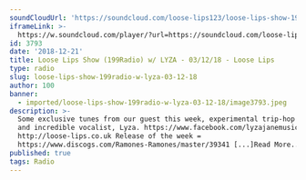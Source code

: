 ```yaml
---
soundCloudUrl: 'https://soundcloud.com/loose-lips123/loose-lips-show-199radio-w-lyza-031218'
iframeLink: >-
  https://w.soundcloud.com/player/?url=https://soundcloud.com/loose-lips123/loose-lips-show-199radio-w-lyza-031218&color=00aabb&auto_play=false&hide_related=false&show_comments=true&show_user=true&show_reposts=false
id: 3793
date: '2018-12-21'
title: Loose Lips Show (199Radio) w/ LYZA - 03/12/18 - Loose Lips
type: radio
slug: loose-lips-show-199radio-w-lyza-03-12-18
author: 100
banner:
  - imported/loose-lips-show-199radio-w-lyza-03-12-18/image3793.jpeg
description: >-
  Some exclusive tunes from our guest this week, experimental trip-hop obsessor,
  and incredible vocalist, Lyza. https://www.facebook.com/lyzajanemusic
  http://loose-lips.co.uk Release of the week =
  https://www.discogs.com/Ramones-Ramones/master/39341 [...]Read More...
published: true
tags: Radio
---
```

